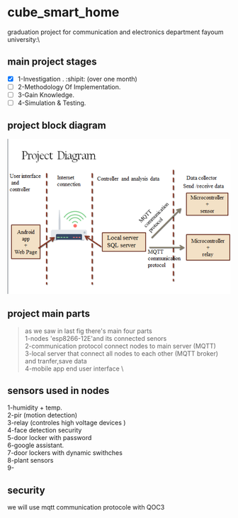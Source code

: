 # cube_smart_home
graduation project for communication and electronics department fayoum university:\
## main project stages 
- [x] 1-Investigation . :shipit:  (over one month) 
- [ ] 2-Methodology Of Implementation.
- [ ] 3-Gain Knowledge.
- [ ] 4-Simulation & Testing.

## project block diagram 
![](Screenshot.png)
## project main parts 
> as we saw in last fig there's main four parts \
1-nodes 'esp8266-12E'and its connected senors \
2-communication protocol connect nodes to main server (MQTT)\
3-local server that connect all nodes to each other (MQTT broker) and tranfer,save data \
4-mobile app end user interface  \

## sensors used in nodes 
1-humidity + temp.\
2-pir (motion detection)\
3-relay (controles high voltage devices )\
4-face detection security \
5-door locker with password\
6-google assistant.\
7-door lockers with dynamic swithches  \
8-plant sensors\
9-

## security
we will use mqtt communication protocole with QOC3
